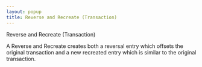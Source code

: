 ```yaml
---
layout: popup
title: Reverse and Recreate (Transaction)
---
```



Reverse and Recreate (Transaction)


A Reverse and Recreate creates both a reversal  entry which offsets the original transaction and a new recreated entry  which is similar to the original transaction.
